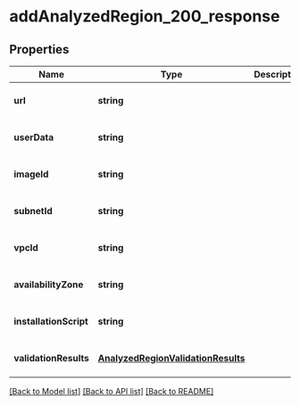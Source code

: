 # addAnalyzedRegion_200_response

## Properties
Name | Type | Description | Notes
------------ | ------------- | ------------- | -------------
**url** | **string** |  | [optional] [default to null]
**userData** | **string** |  | [optional] [default to null]
**imageId** | **string** |  | [optional] [default to null]
**subnetId** | **string** |  | [optional] [default to null]
**vpcId** | **string** |  | [optional] [default to null]
**availabilityZone** | **string** |  | [optional] [default to null]
**installationScript** | **string** |  | [optional] [default to null]
**validationResults** | [**AnalyzedRegionValidationResults**](AnalyzedRegionValidationResults.md) |  | [optional] [default to null]

[[Back to Model list]](../README.md#documentation-for-models) [[Back to API list]](../README.md#documentation-for-api-endpoints) [[Back to README]](../README.md)


